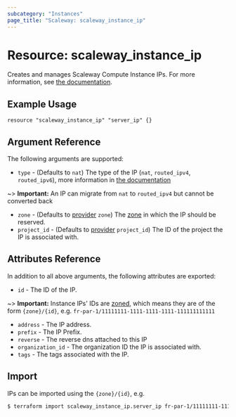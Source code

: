 ```yaml
---
subcategory: "Instances"
page_title: "Scaleway: scaleway_instance_ip"
---
```


# Resource: scaleway_instance_ip

Creates and manages Scaleway Compute Instance IPs. For more information, see [the documentation](https://developers.scaleway.com/en/products/instance/api/#ips-268151).

## Example Usage

```hcl
resource "scaleway_instance_ip" "server_ip" {}
```

## Argument Reference

The following arguments are supported:

- `type` - (Defaults to `nat`) The type of the IP (`nat`, `routed_ipv4`, `routed_ipv6`), more information in [the documentation](https://www.scaleway.com/en/docs/compute/instances/api-cli/using-routed-ips/)

~> **Important:** An IP can migrate from `nat` to `routed_ipv4` but cannot be converted back

- `zone` - (Defaults to [provider](../index.md#zone) `zone`) The [zone](../guides/regions_and_zones.md#zones) in which the IP should be reserved.
- `project_id` - (Defaults to [provider](../index.md#project_id) `project_id`) The ID of the project the IP is associated with.

## Attributes Reference

In addition to all above arguments, the following attributes are exported:

- `id` - The ID of the IP.

~> **Important:** Instance IPs' IDs are [zoned](../guides/regions_and_zones.md#resource-ids), which means they are of the form `{zone}/{id}`, e.g. `fr-par-1/11111111-1111-1111-1111-111111111111`

- `address` - The IP address.
- `prefix` - The IP Prefix.
- `reverse` - The reverse dns attached to this IP
- `organization_id` - The organization ID the IP is associated with.
- `tags` - The tags associated with the IP.

## Import

IPs can be imported using the `{zone}/{id}`, e.g.

```bash
$ terraform import scaleway_instance_ip.server_ip fr-par-1/11111111-1111-1111-1111-111111111111
```
